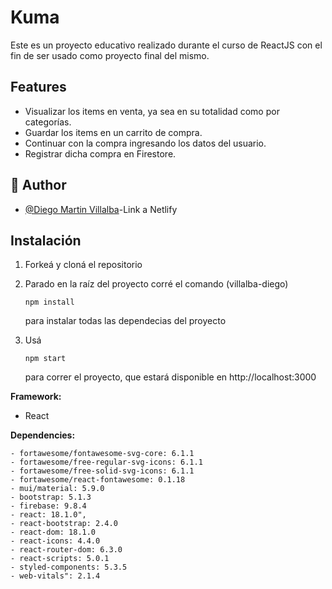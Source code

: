 # Kuma

Este es un proyecto educativo realizado durante el curso de ReactJS con el fin de ser usado como proyecto final del mismo.

## Features

- Visualizar los items en venta, ya sea en su totalidad como por categorías.
- Guardar los items en un carrito de compra.
- Continuar con la compra ingresando los datos del usuario.
- Registrar dicha compra en Firestore.

## 🚀 Author

- [@Diego Martin Villalba](https://statuesque-baklava-19f76a.netlify.app/)-Link a Netlify

## Instalación

1. Forkeá y cloná el repositorio

2. Parado en la raíz del proyecto corré el comando (villalba-diego)

   ```
   npm install
   ```

    para instalar todas las dependecias del proyecto

3. Usá 

   ```
   npm start
   ```

    para correr el proyecto, que estará disponible en http://localhost:3000


**Framework:**

- React

**Dependencies:**

    
    - fortawesome/fontawesome-svg-core: 6.1.1
    - fortawesome/free-regular-svg-icons: 6.1.1
    - fortawesome/free-solid-svg-icons: 6.1.1
    - fortawesome/react-fontawesome: 0.1.18
    - mui/material: 5.9.0
    - bootstrap: 5.1.3
    - firebase: 9.8.4
    - react: 18.1.0",
    - react-bootstrap: 2.4.0
    - react-dom: 18.1.0
    - react-icons: 4.4.0
    - react-router-dom: 6.3.0
    - react-scripts: 5.0.1
    - styled-components: 5.3.5
    - web-vitals": 2.1.4
